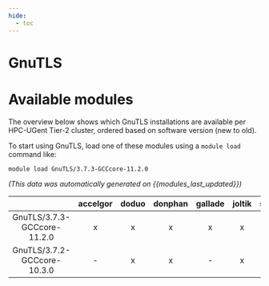 ```yaml
---
hide:
  - toc
---
```


GnuTLS
======

# Available modules


The overview below shows which GnuTLS installations are available per HPC-UGent Tier-2 cluster, ordered based on software version (new to old).

To start using GnuTLS, load one of these modules using a `module load` command like:

```shell
module load GnuTLS/3.7.3-GCCcore-11.2.0
```

*(This data was automatically generated on {{modules_last_updated}})*  

| |accelgor|doduo|donphan|gallade|joltik|shinx|skitty|
| :---: | :---: | :---: | :---: | :---: | :---: | :---: | :---: |
|GnuTLS/3.7.3-GCCcore-11.2.0|x|x|x|x|x|-|-|
|GnuTLS/3.7.2-GCCcore-10.3.0|-|x|x|-|x|-|-|
